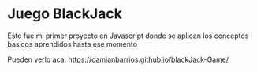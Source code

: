 # Juego BlackJack

Este fue mi primer proyecto en Javascript donde se aplican los conceptos basicos aprendidos hasta ese momento

Pueden verlo aca: https://damianbarrios.github.io/blackJack-Game/
